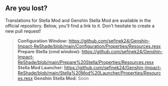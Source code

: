## Are you lost?

Translations for Stella Mod and Genshin Stella Mod are available in the official repository. Below, you'll find a link to it. Don't hesitate to create a new pull request!
> **Configuration Window:** https://github.com/sefinek24/Genshin-Impact-ReShade/blob/main/Configuration/Properties/Resources.resx
> **Prepare Stella (cmd window):** https://github.com/sefinek24/Genshin-Impact-ReShade/blob/main/Prepare%20Stella/Properties/Resources.resx
> **Stella Mod Launcher:** https://github.com/sefinek24/Genshin-Impact-ReShade/blob/main/Stella%20Mod%20Launcher/Properties/Resources.resx
> **Genshin Stella Mod:** Soon